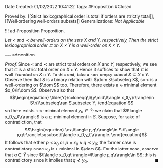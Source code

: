 <br />
<br />

Date Created: 01/02/2022 10:41:22
Tags: #Proposition #Closed 

Proved by: [[Strict lexicographical order is total if orders are strictly total]], [[Well-ordering well-orders subsets]]
Generalizations: _Not Applicable_

!!! ad-Proposition Proposition.

_Let $<$ and $\prec$ be well-orders on the sets $X$ and $Y$, respectively, Then the strict lexicographical order $\sqsubset$ on $X\times Y$ is a well-order on $X\times Y$._

--- admonition

_Proof_. Since $<$ and $\prec$ are strict total orders on $X$ and $Y$, respectively, we see that $\sqsubset$ is a strict total order on $X\times Y$. Hence it suffices to show that $\sqsubset$ is well-founded on $X\times Y$. To this end, take a non-empty subset $S\subseteq X\times Y$. Observe then that $S$ is a binary relation with $\dom S\subseteq X$, so $<$ is a well-ordering on $\dom S$ too. Therefore, there exists a $<$-minimal element $x_0\in\dom S$. Observe also that
$$\begin{equation}
    \tilde{Y}\coloneqq\l\{y\mid\l\langle x_0,y\r\rangle\in S\r\}\subseteq\ran S\subseteq Y,
\end{equation}$$
so there exists a $\prec$-minimal element $y_0\in\tilde{Y}$; we claim that $\l\langle x_0,y_0\r\rangle$ is a $\sqsubset$-minimal element in $S$. Suppose, for sake of contradiction, that
$$\begin{equation}
    \ex\l\langle p,q\r\rangle\in S:\l\langle p,q\r\rangle\sqsubset\l\langle x_0,y_0\r\rangle.
\end{equation}$$
It follows that either $p<x_0$ or $p=x_0\land q\prec y_0$; the former case is contradictory since $x_0$ is $<$-minimal in $\dom S$. For the latter case, observe that $q\in\tilde{Y}$ since $\l\langle x_0,q\r\rangle=\l\langle p,q\r\rangle\in S$; this is contradictory since it implies that $q\not\prec y_0$.<span style="float:right;">$\blacksquare$</span>
